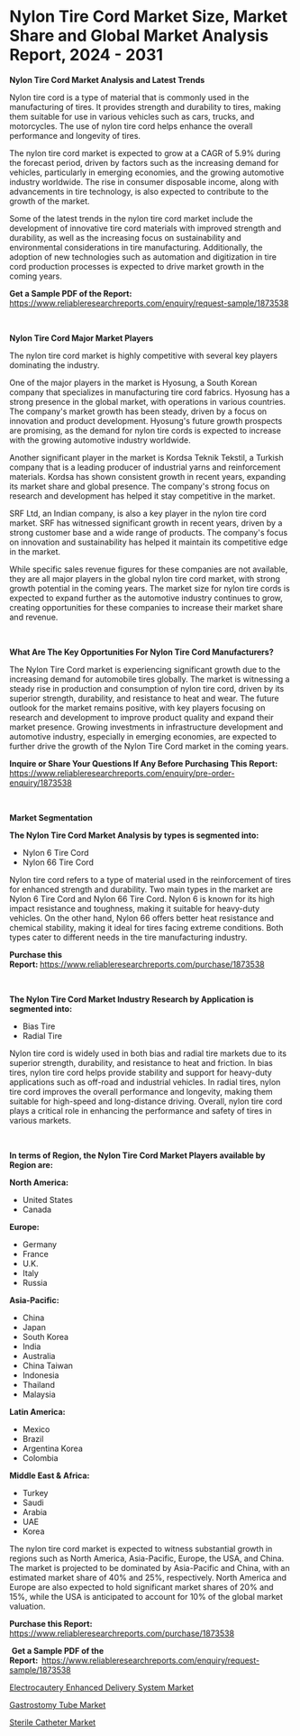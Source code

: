 <p><h1>Nylon Tire Cord Market Size, Market Share and Global Market Analysis Report, 2024 - 2031</h1></p><p><strong>Nylon Tire Cord Market Analysis and Latest Trends</strong></p>
<p><p>Nylon tire cord is a type of material that is commonly used in the manufacturing of tires. It provides strength and durability to tires, making them suitable for use in various vehicles such as cars, trucks, and motorcycles. The use of nylon tire cord helps enhance the overall performance and longevity of tires.</p><p>The nylon tire cord market is expected to grow at a CAGR of 5.9% during the forecast period, driven by factors such as the increasing demand for vehicles, particularly in emerging economies, and the growing automotive industry worldwide. The rise in consumer disposable income, along with advancements in tire technology, is also expected to contribute to the growth of the market.</p><p>Some of the latest trends in the nylon tire cord market include the development of innovative tire cord materials with improved strength and durability, as well as the increasing focus on sustainability and environmental considerations in tire manufacturing. Additionally, the adoption of new technologies such as automation and digitization in tire cord production processes is expected to drive market growth in the coming years.</p></p>
<p><strong>Get a Sample PDF of the Report:&nbsp;</strong> <a href="https://www.reliableresearchreports.com/enquiry/request-sample/1873538">https://www.reliableresearchreports.com/enquiry/request-sample/1873538</a></p>
<p>&nbsp;</p>
<p><strong>Nylon Tire Cord Major Market Players</strong></p>
<p><p>The nylon tire cord market is highly competitive with several key players dominating the industry. </p><p>One of the major players in the market is Hyosung, a South Korean company that specializes in manufacturing tire cord fabrics. Hyosung has a strong presence in the global market, with operations in various countries. The company's market growth has been steady, driven by a focus on innovation and product development. Hyosung's future growth prospects are promising, as the demand for nylon tire cords is expected to increase with the growing automotive industry worldwide.</p><p>Another significant player in the market is Kordsa Teknik Tekstil, a Turkish company that is a leading producer of industrial yarns and reinforcement materials. Kordsa has shown consistent growth in recent years, expanding its market share and global presence. The company's strong focus on research and development has helped it stay competitive in the market.</p><p>SRF Ltd, an Indian company, is also a key player in the nylon tire cord market. SRF has witnessed significant growth in recent years, driven by a strong customer base and a wide range of products. The company's focus on innovation and sustainability has helped it maintain its competitive edge in the market.</p><p>While specific sales revenue figures for these companies are not available, they are all major players in the global nylon tire cord market, with strong growth potential in the coming years. The market size for nylon tire cords is expected to expand further as the automotive industry continues to grow, creating opportunities for these companies to increase their market share and revenue.</p></p>
<p>&nbsp;</p>
<p><strong>What Are The Key Opportunities For Nylon Tire Cord Manufacturers?</strong></p>
<p><p>The Nylon Tire Cord market is experiencing significant growth due to the increasing demand for automobile tires globally. The market is witnessing a steady rise in production and consumption of nylon tire cord, driven by its superior strength, durability, and resistance to heat and wear. The future outlook for the market remains positive, with key players focusing on research and development to improve product quality and expand their market presence. Growing investments in infrastructure development and automotive industry, especially in emerging economies, are expected to further drive the growth of the Nylon Tire Cord market in the coming years.</p></p>
<p><strong>Inquire or Share Your Questions If Any Before Purchasing This Report:</strong> <a href="https://www.reliableresearchreports.com/enquiry/pre-order-enquiry/1873538">https://www.reliableresearchreports.com/enquiry/pre-order-enquiry/1873538</a></p>
<p>&nbsp;</p>
<p><strong>Market Segmentation</strong></p>
<p><strong>The Nylon Tire Cord Market Analysis by types is segmented into:</strong></p>
<p><ul><li>Nylon 6 Tire Cord</li><li>Nylon 66 Tire Cord</li></ul></p>
<p><p>Nylon tire cord refers to a type of material used in the reinforcement of tires for enhanced strength and durability. Two main types in the market are Nylon 6 Tire Cord and Nylon 66 Tire Cord. Nylon 6 is known for its high impact resistance and toughness, making it suitable for heavy-duty vehicles. On the other hand, Nylon 66 offers better heat resistance and chemical stability, making it ideal for tires facing extreme conditions. Both types cater to different needs in the tire manufacturing industry.</p></p>
<p><strong>Purchase this Report:&nbsp;</strong><a href="https://www.reliableresearchreports.com/purchase/1873538">https://www.reliableresearchreports.com/purchase/1873538</a></p>
<p>&nbsp;</p>
<p><strong>The Nylon Tire Cord Market Industry Research by Application is segmented into:</strong></p>
<p><ul><li>Bias Tire</li><li>Radial Tire</li></ul></p>
<p><p>Nylon tire cord is widely used in both bias and radial tire markets due to its superior strength, durability, and resistance to heat and friction. In bias tires, nylon tire cord helps provide stability and support for heavy-duty applications such as off-road and industrial vehicles. In radial tires, nylon tire cord improves the overall performance and longevity, making them suitable for high-speed and long-distance driving. Overall, nylon tire cord plays a critical role in enhancing the performance and safety of tires in various markets.</p></p>
<p>&nbsp;</p>
<p><strong>In terms of Region, the Nylon Tire Cord Market Players available by Region are:</strong></p>
<p>
    <p> <strong> North America: </strong>
        <ul>
            <li>United States</li>
            <li>Canada</li>
        </ul>
        </p> 
    <p> <strong> Europe: </strong>
        <ul>
            <li>Germany</li>
            <li>France</li>
            <li>U.K.</li>
            <li>Italy</li>
            <li>Russia</li>
        </ul>
        </p> 
    <p> <strong> Asia-Pacific: </strong>
        <ul>
            <li>China</li>
            <li>Japan</li>
            <li>South Korea</li>
            <li>India</li>
            <li>Australia</li>
            <li>China Taiwan</li>
            <li>Indonesia</li>
            <li>Thailand</li>
            <li>Malaysia</li>
        </ul>
        </p> 
    <p> <strong> Latin America: </strong>
        <ul>
            <li>Mexico</li>
            <li>Brazil</li>
            <li>Argentina Korea</li>
            <li>Colombia</li>
        </ul>
        </p> 
    <p> <strong> Middle East & Africa: </strong>
        <ul>
            <li>Turkey</li>
            <li>Saudi</li>
            <li>Arabia</li>
            <li>UAE</li>
            <li>Korea</li>
        </ul>
    </p>
    </p>
<p><p>The nylon tire cord market is expected to witness substantial growth in regions such as North America, Asia-Pacific, Europe, the USA, and China. The market is projected to be dominated by Asia-Pacific and China, with an estimated market share of 40% and 25%, respectively. North America and Europe are also expected to hold significant market shares of 20% and 15%, while the USA is anticipated to account for 10% of the global market valuation.</p></p>
<p><strong>Purchase this Report: </strong><a href="https://www.reliableresearchreports.com/purchase/1873538">https://www.reliableresearchreports.com/purchase/1873538</a></p>
<p>&nbsp;<strong>Get a Sample PDF of the Report:&nbsp;&nbsp;</strong><a href="https://www.reliableresearchreports.com/enquiry/request-sample/1873538">https://www.reliableresearchreports.com/enquiry/request-sample/1873538</a></p>
<p><strong></strong></p>
<p><p><a href="https://view.publitas.com/reportprime-1/insights-into-electrocautery-enhanced-delivery-system-market-size-analysing-market-share-trends-and-growth-from-2023-to-2030/">Electrocautery Enhanced Delivery System Market</a></p><p><a href="https://view.publitas.com/reportprime-1/gastrostomy-tube-market-insights-market-players-and-forecast-till-2030/">Gastrostomy Tube Market</a></p><p><a href="https://view.publitas.com/reportprime-1/sterile-catheter-market-size-evaluating-its-market-trends-growth-and-projections-2023-2030/">Sterile Catheter Market</a></p></p>